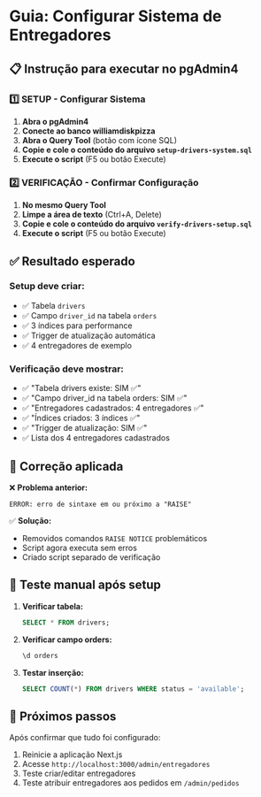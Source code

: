 # Guia: Configurar Sistema de Entregadores

## 📋 Instrução para executar no pgAdmin4

### 1️⃣ **SETUP - Configurar Sistema**

1. **Abra o pgAdmin4**
2. **Conecte ao banco williamdiskpizza**
3. **Abra o Query Tool** (botão com ícone SQL)
4. **Copie e cole o conteúdo do arquivo `setup-drivers-system.sql`**
5. **Execute o script** (F5 ou botão Execute)

### 2️⃣ **VERIFICAÇÃO - Confirmar Configuração**

1. **No mesmo Query Tool**
2. **Limpe a área de texto** (Ctrl+A, Delete)
3. **Copie e cole o conteúdo do arquivo `verify-drivers-setup.sql`**
4. **Execute o script** (F5 ou botão Execute)

## ✅ Resultado esperado

### **Setup deve criar:**
- ✅ Tabela `drivers` 
- ✅ Campo `driver_id` na tabela `orders`
- ✅ 3 índices para performance
- ✅ Trigger de atualização automática
- ✅ 4 entregadores de exemplo

### **Verificação deve mostrar:**
- ✅ "Tabela drivers existe: SIM ✅"
- ✅ "Campo driver_id na tabela orders: SIM ✅"
- ✅ "Entregadores cadastrados: 4 entregadores ✅"
- ✅ "Índices criados: 3 índices ✅"
- ✅ "Trigger de atualização: SIM ✅"
- ✅ Lista dos 4 entregadores cadastrados

## 🚨 Correção aplicada

❌ **Problema anterior:**
```
ERROR: erro de sintaxe em ou próximo a "RAISE"
```

✅ **Solução:**
- Removidos comandos `RAISE NOTICE` problemáticos
- Script agora executa sem erros
- Criado script separado de verificação

## 🧪 Teste manual após setup

1. **Verificar tabela:**
   ```sql
   SELECT * FROM drivers;
   ```

2. **Verificar campo orders:**
   ```sql
   \d orders
   ```

3. **Testar inserção:**
   ```sql
   SELECT COUNT(*) FROM drivers WHERE status = 'available';
   ```

## 🔄 Próximos passos

Após confirmar que tudo foi configurado:
1. Reinicie a aplicação Next.js
2. Acesse `http://localhost:3000/admin/entregadores`
3. Teste criar/editar entregadores
4. Teste atribuir entregadores aos pedidos em `/admin/pedidos` 